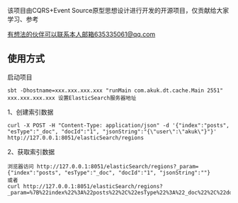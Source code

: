 该项目由CQRS+Event Source原型思想设计进行开发的开源项目，仅贡献给大家学习、参考

有想法的伙伴可以联系本人邮箱635335061@qq.com

## 使用方式

启动项目
```
sbt -Dhostname=xxx.xxx.xxx.xxx "runMain com.akuk.dt.cache.Main 2551"
xxx.xxx.xxx.xxx 设置ElasticSearch服务器地址
```

1、创建索引数据
```
curl -X POST -H "Content-Type: application/json" -d '{"index":"posts", "esType":"_doc", "docId":"1", "jsonString":"{\"user\":\"akuk\"}"}' http://127.0.0.1:8051/elasticSearch/regions
```

2、获取索引数据
```
浏览器访问 http://127.0.0.1:8051/elasticSearch/regions?_param={"index":"posts", "esType":"_doc", "docId":"1", "jsonString":""}
或者
curl http://127.0.0.1:8051/elasticSearch/regions?_param=%7B%22index%22%3A%22posts%22%2C%22esType%22%3A%22_doc%22%2C%22docId%22%3A%221%22%2C%22jsonString%22%3A%22%22%7D
```



